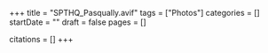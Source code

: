 +++
title = "SPTHQ_Pasqually.avif"
tags = ["Photos"]
categories = []
startDate = ""
draft = false
pages = []

citations = []
+++
